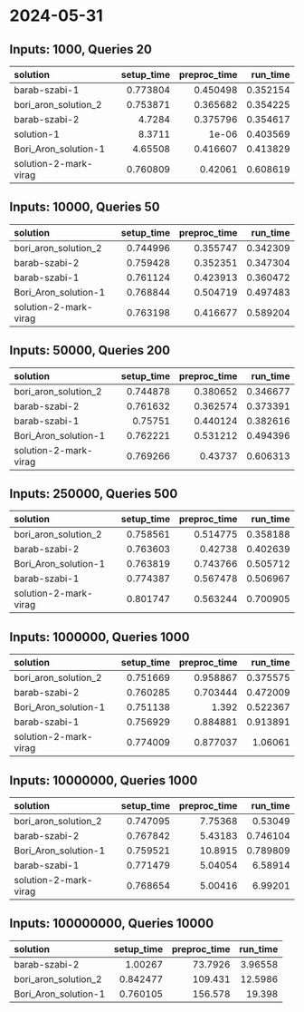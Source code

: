 # 2024-05-31

## Inputs: 1000, Queries 20

| solution              |   setup_time |   preproc_time |   run_time |
|:----------------------|-------------:|---------------:|-----------:|
| barab-szabi-1         |     0.773804 |       0.450498 |   0.352154 |
| bori_aron_solution_2  |     0.753871 |       0.365682 |   0.354225 |
| barab-szabi-2         |     4.7284   |       0.375796 |   0.354617 |
| solution-1            |     8.3711   |       1e-06    |   0.403569 |
| Bori_Aron_solution-1  |     4.65508  |       0.416607 |   0.413829 |
| solution-2-mark-virag |     0.760809 |       0.42061  |   0.608619 |

## Inputs: 10000, Queries 50

| solution              |   setup_time |   preproc_time |   run_time |
|:----------------------|-------------:|---------------:|-----------:|
| bori_aron_solution_2  |     0.744996 |       0.355747 |   0.342309 |
| barab-szabi-2         |     0.759428 |       0.352351 |   0.347304 |
| barab-szabi-1         |     0.761124 |       0.423913 |   0.360472 |
| Bori_Aron_solution-1  |     0.768844 |       0.504719 |   0.497483 |
| solution-2-mark-virag |     0.763198 |       0.416677 |   0.589204 |

## Inputs: 50000, Queries 200

| solution              |   setup_time |   preproc_time |   run_time |
|:----------------------|-------------:|---------------:|-----------:|
| bori_aron_solution_2  |     0.744878 |       0.380652 |   0.346677 |
| barab-szabi-2         |     0.761632 |       0.362574 |   0.373391 |
| barab-szabi-1         |     0.75751  |       0.440124 |   0.382616 |
| Bori_Aron_solution-1  |     0.762221 |       0.531212 |   0.494396 |
| solution-2-mark-virag |     0.769266 |       0.43737  |   0.606313 |

## Inputs: 250000, Queries 500

| solution              |   setup_time |   preproc_time |   run_time |
|:----------------------|-------------:|---------------:|-----------:|
| bori_aron_solution_2  |     0.758561 |       0.514775 |   0.358188 |
| barab-szabi-2         |     0.763603 |       0.42738  |   0.402639 |
| Bori_Aron_solution-1  |     0.763819 |       0.743766 |   0.505712 |
| barab-szabi-1         |     0.774387 |       0.567478 |   0.506967 |
| solution-2-mark-virag |     0.801747 |       0.563244 |   0.700905 |

## Inputs: 1000000, Queries 1000

| solution              |   setup_time |   preproc_time |   run_time |
|:----------------------|-------------:|---------------:|-----------:|
| bori_aron_solution_2  |     0.751669 |       0.958867 |   0.375575 |
| barab-szabi-2         |     0.760285 |       0.703444 |   0.472009 |
| Bori_Aron_solution-1  |     0.751138 |       1.392    |   0.522367 |
| barab-szabi-1         |     0.756929 |       0.884881 |   0.913891 |
| solution-2-mark-virag |     0.774009 |       0.877037 |   1.06061  |

## Inputs: 10000000, Queries 1000

| solution              |   setup_time |   preproc_time |   run_time |
|:----------------------|-------------:|---------------:|-----------:|
| bori_aron_solution_2  |     0.747095 |        7.75368 |   0.53049  |
| barab-szabi-2         |     0.767842 |        5.43183 |   0.746104 |
| Bori_Aron_solution-1  |     0.759521 |       10.8915  |   0.789809 |
| barab-szabi-1         |     0.771479 |        5.04054 |   6.58914  |
| solution-2-mark-virag |     0.768654 |        5.00416 |   6.99201  |

## Inputs: 100000000, Queries 10000

| solution             |   setup_time |   preproc_time |   run_time |
|:---------------------|-------------:|---------------:|-----------:|
| barab-szabi-2        |     1.00267  |        73.7926 |    3.96558 |
| bori_aron_solution_2 |     0.842477 |       109.431  |   12.5986  |
| Bori_Aron_solution-1 |     0.760105 |       156.578  |   19.398   |